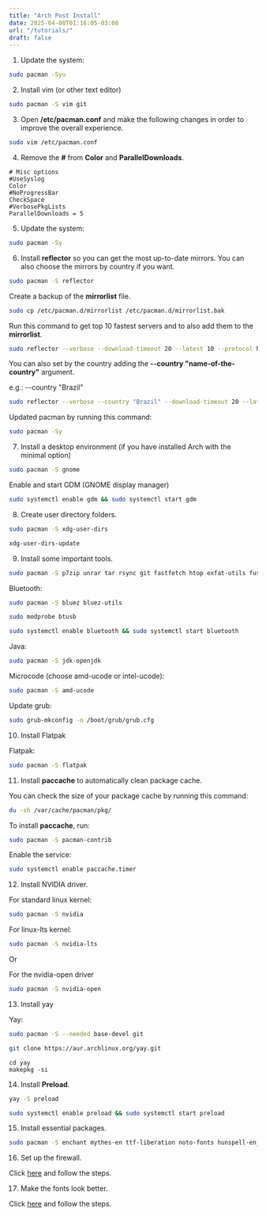 ```yaml
---
title: "Arch Post Install"
date: 2025-04-08T01:16:05-03:00
url: "/tutorials/"
draft: false
---
```


1. Update the system:

```bash
sudo pacman -Syu
```

2. Install vim (or other text editor)

```bash
sudo pacman -S vim git 
```

3. Open **/etc/pacman.conf** and make the following changes in order to improve the overall experience.

```bash
sudo vim /etc/pacman.conf
```

4. Remove the **#** from **Color** and **ParallelDownloads**. 

```plaintext
# Misc options
#UseSyslog
Color
#NoProgressBar
CheckSpace
#VerbosePkgLists
ParallelDownloads = 5
```

5. Update the system:
```bash
sudo pacman -Sy
```

6. Install **reflector** so you can get the most up-to-date mirrors. You can also choose the mirrors by country if you want.

```bash
sudo pacman -S reflector
```

Create a backup of the **mirrorlist** file.

```bash
sudo cp /etc/pacman.d/mirrorlist /etc/pacman.d/mirrorlist.bak
```

Run this command to get top 10 fastest servers and to also add them to the **mirrorlist**.

```bash
sudo reflector --verbose --download-timeout 20 --latest 10 --protocol https --sort rate --save /etc/pacman.d/mirrorlist
```

You can also set by the country adding the **--country "name-of-the-country"** argument.

e.g.: --country "Brazil"

```bash
sudo reflector --verbose --country "Brazil" --download-timeout 20 --latest 10 --protocol https --sort rate --save /etc/pacman.d/mirrorlist
```

Updated pacman by running this command:

```bash
sudo pacman -Sy
```

7. Install a desktop environment (if you have installed Arch with the minimal option)

```bash
sudo pacman -S gnome
```
Enable and start GDM (GNOME display manager)

```bash
sudo systemctl enable gdm && sudo systemctl start gdm
```

8. Create user directory folders.

```bash
sudo pacman -S xdg-user-dirs
```

```bash
xdg-user-dirs-update
```

9. Install some important tools.

```bash
sudo pacman -S p7zip unrar tar rsync git fastfetch htop exfat-utils fuse-exfat ntfs-3g flac jasper aria2 qemu-full virt-manager dnsmasq 
```

Bluetooth:

```bash
sudo pacman -S bluez bluez-utils
```
```bash
sudo modprobe btusb
```
```bash
sudo systemctl enable bluetooth && sudo systemctl start bluetooth
```

Java:

```bash
sudo pacman -S jdk-openjdk
```

Microcode (choose amd-ucode or intel-ucode):

```bash
sudo pacman -S amd-ucode
```

Update grub:

```bash
sudo grub-mkconfig -o /boot/grub/grub.cfg
```

10. Install Flatpak

Flatpak:

```bash
sudo pacman -S flatpak
```

11. Install **paccache** to automatically clean package cache.

You can check the size of your package cache by running this command:

```bash
du -sh /var/cache/pacman/pkg/
```

To install **paccache**, run: 

```bash
sudo pacman -S pacman-contrib
```

Enable the service:

```bash
sudo systemctl enable paccache.timer
```

12. Install NVIDIA driver.

For standard linux kernel:
```bash
sudo pacman -S nvidia
```
For linux-lts kernel:
```bash
sudo pacman -S nvidia-lts
```
Or

For the nvidia-open driver
```bash
sudo pacman -S nvidia-open
```

13. Install yay

Yay:

```bash
sudo pacman -S --needed base-devel git
```

```bash
git clone https://aur.archlinux.org/yay.git
```

```plaintext
cd yay
makepkg -si
```

14. Install **Preload**.

```bash
yay -S preload
```

```bash
sudo systemctl enable preload && sudo systemctl start preload
```

15. Install essential packages.

```bash
sudo pacman -S enchant mythes-en ttf-liberation noto-fonts hunspell-en_US ttf-bitstream-vera pkgstats adobe-source-sans-pro-fonts gst-plugins-good ttf-droid ttf-dejavu aspell-en icedtea-web gst-libav ttf-ubuntu-font-family ttf-anonymous-pro jre8-openjdk languagetool libmythes hspell hunspell nuspell libvoikko vulkan-radeon papirus-icon-theme gnome-tweaks gnome-themes-extra noto-fonts-cjk noto-fonts-emoji
```

16. Set up the firewall.

Click [here](https://github.com/eloymelo/linux-documentation/blob/main/Firewall/firewall-settings.md) and follow the steps.

17. Make the fonts look better.

Click [here](https://github.com/eloymelo/linux-documentation/blob/main/Fonts/fonts.md) and follow the steps.
